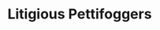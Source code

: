 ---
title: Litigious Pettifoggers
description: Thanks to a teammate's army threatening to sue one of my characters at Witney Warhammer 2, I made an army of lawyers to defend her at Witney Warhammer 3.
sort_by: Name
---